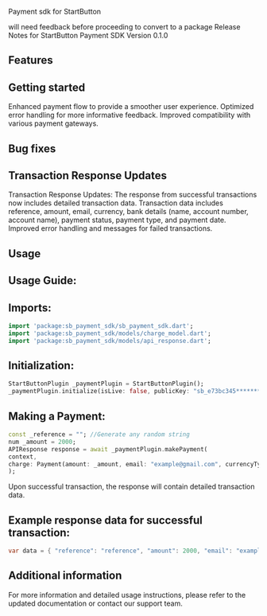 Payment sdk for StartButton

will need feedback before proceeding to convert to a package
Release Notes for StartButton Payment SDK
Version 0.1.0

## Features

## Getting started

Enhanced payment flow to provide a smoother user experience.
Optimized error handling for more informative feedback.
Improved compatibility with various payment gateways.

## Bug fixes

## Transaction Response Updates
Transaction Response Updates:
The response from successful transactions now includes detailed transaction data.
Transaction data includes reference, amount, email, currency, bank details (name, account number, account name), payment status, payment type, and payment date.
Improved error handling and messages for failed transactions.

## Usage

## Usage Guide:
## Imports:

```dart
import 'package:sb_payment_sdk/sb_payment_sdk.dart';
import 'package:sb_payment_sdk/models/charge_model.dart';
import 'package:sb_payment_sdk/models/api_response.dart';
```

## Initialization:

```dart
StartButtonPlugin _paymentPlugin = StartButtonPlugin();
_paymentPlugin.initialize(isLive: false, publicKey: "sb_e73bc345*************2bc08442957****8db719f*******12c0");
```

## Making a Payment:

```dart
const _reference = ""; //Generate any random string
num _amount = 2000;
APIResponse response = await _paymentPlugin.makePayment(
context,
charge: Payment(amount: _amount, email: "example@gmail.com", currencyType: CurrencyType.NGN, reference: _reference)
);
```

Upon successful transaction, the response will contain detailed transaction data.

## Example response data for successful transaction:

```dart
var data = { "reference": "reference", "amount": 2000, "email": "example@gmail.com", "currency": "NGN", "bankName": "", "accountName": "", "accountNumber": "", "paymentStatus": "successful", "paymentType": "Paystack", "paymentDate": "2024-03-19T18:42:51.757Z" };
```


## Additional information

For more information and detailed usage instructions, please refer to the updated documentation or contact our support team.